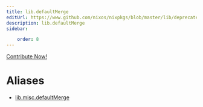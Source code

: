```yaml
---
title: lib.defaultMerge
editUrl: https://www.github.com/nixos/nixpkgs/blob/master/lib/deprecated.nix#L22C18
description: lib.defaultMerge
sidebar:

    order: 8
---
```


<a href="https://www.github.com/nixos/nixpkgs/blob/master/lib/deprecated.nix#L22C18">Contribute Now!</a>


# Aliases

- [lib.misc.defaultMerge](reference/lib/misc/lib-misc-defaultMerge)


